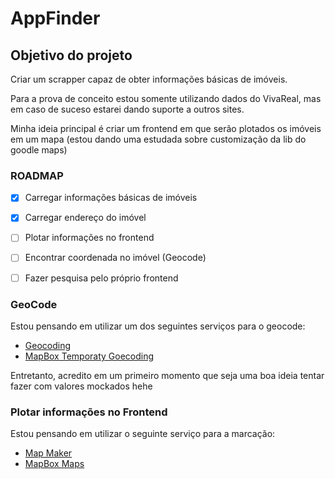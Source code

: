 # AppFinder

## Objetivo do projeto

Criar um scrapper capaz de obter informações básicas de imóveis.

Para a prova de conceito estou somente utilizando dados do VivaReal, mas em caso de suceso estarei dando suporte a outros sites.

Minha ideia principal é criar um frontend em que serão plotados os imóveis em um mapa (estou dando uma estudada sobre customização da lib do goodle maps)


### ROADMAP
- [x] Carregar informações básicas de imóveis
- [x] Carregar endereço do imóvel
- [ ] Plotar informações no frontend
- [ ] Encontrar coordenada no imóvel (Geocode)
- [ ] Fazer pesquisa pelo próprio frontend


### GeoCode
Estou pensando em utilizar um dos seguintes serviços para o geocode:
 - [Geocoding](https://geocode.maps.co)
 - [MapBox Temporaty Goecoding](https://www.mapbox.com/pricing#temporary-geocoding-api)

Entretanto, acredito em um primeiro momento que seja uma boa ideia tentar fazer com valores mockados hehe

### Plotar informações no Frontend
Estou pensando em utilizar o seguinte serviço para a marcação:
 - [Map Maker](https://maps.co)
 - [MapBox Maps](https://docs.mapbox.com/help/how-to-videos/custom-markers-gl-js-video/)
